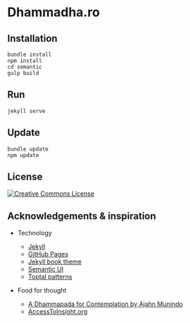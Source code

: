 # Dhammadha.ro

## Installation

```
bundle install
npm install
cd semantic
gulp build
```

## Run
```
jekyll serve
```

## Update
```
bundle update
npm update
```

## License

[![Creative Commons License](https://i.creativecommons.org/l/by-nc-sa/4.0/88x31.png)](http://creativecommons.org/licenses/by-nc-sa/4.0/)


## Acknowledgements & inspiration

* Technology
  * [Jekyll](https://jekyllrb.com)
  * [GitHub Pages](https://pages.github.com/)
  * [Jekyll book theme](https://github.com/henrythemes/jekyll-book-theme)
  * [Semantic UI](https://semantic-ui.com/)
  * [Toptal patterns](https://www.toptal.com/designers/subtlepatterns/)


* Food for thought
  * [A Dhammapada for Contemplation by Ajahn Munindo](https://github.com/profound-labs/dhammapada-munindo)
  * [AccessToInsight.org](https://www.accesstoinsight.org/)
